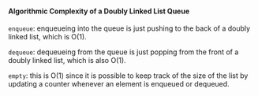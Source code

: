 #### Algorithmic Complexity of a Doubly Linked List Queue

`enqueue`: enqueueing into the queue is just pushing to the back of a doubly linked list, which is O(1).

`dequeue`: dequeueing from the queue is just popping from the front of a doubly linked list, which is also O(1). 

`empty`: this is O(1) since it is possible to keep track of the size of the list by updating a counter whenever an element is enqueued or dequeued.